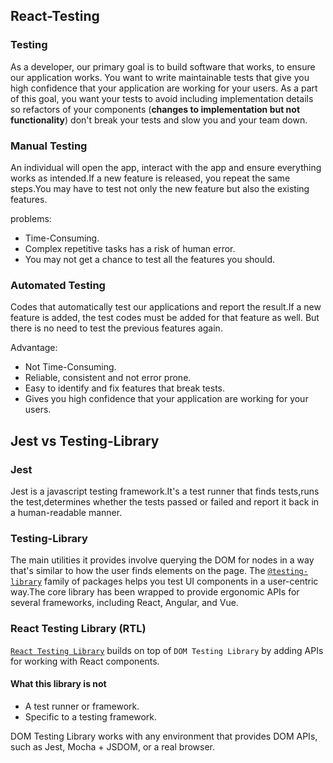 ## React-Testing

### Testing

As a developer, our primary goal is to build software that works, to ensure our application
works. You want to write maintainable tests that give you high confidence that your application are working for your
users. As a part of this goal, you want your tests to avoid including implementation details so refactors of your
components (**changes to implementation but not functionality**) don't break your tests and slow you and your team down.

### Manual Testing

An individual will open the app, interact with the app and ensure everything works
as intended.If a new feature is released, you repeat the same steps.You may have to
test not only the new feature but also the existing features.

problems:

* Time-Consuming.
* Complex repetitive tasks has a risk of human error.
* You may not get a chance to test all the features you should.

### Automated Testing

Codes that automatically test our applications and report the result.If a new feature
is added, the test codes must be added for that feature as well. But there is no need to
test the previous features again.

Advantage:

* Not Time-Consuming.
* Reliable, consistent and not error prone.
* Easy to identify and fix features that break tests.
* Gives you high confidence that your application are working for your users.

## Jest vs Testing-Library

### Jest

Jest is a javascript testing framework.It's a test runner that finds tests,runs the test,determines
whether the tests passed or failed and report it back in a human-readable manner.

### Testing-Library

The main utilities it provides involve querying the DOM for nodes in a way that's similar to how the user finds elements
on the page. The [`@testing-library`](https://www.npmjs.com/org/testing-library) family of packages helps you test UI
components in a user-centric way.The core library has been wrapped to provide ergonomic APIs for several frameworks,
including React, Angular, and Vue.

### React Testing Library (RTL)

[`React Testing Library`](https://testing-library.com/docs/react-testing-library/intro) builds on top of `DOM Testing
Library` by adding APIs for working with React components.

#### What this library is not

* A test runner or framework.
* Specific to a testing framework.

DOM Testing Library works with any environment that provides DOM APIs, such as Jest, Mocha + JSDOM, or a real browser.